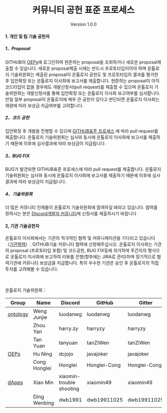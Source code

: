 <h1 align="center">커뮤니티 공헌 표준 프로세스</h1>

<p align="center" class="version">Version 1.0.0 </p> 

#### 1. 개인 및 팀 기술 공헌자

##### 1、Proposal

GITHUB의 [OEPs](https://github.com/ontio/OEPs)에 로그인하여 현존하는 proposal을 조회하거나 새로운 proposal제출할 수 있습니다. 새로운 proposal제출 시에는 반드시 프로토타입이어야 하며 온톨로지 기술위원회는 제출된 proposal이 온톨로지 공헌도 및 프로토타입의 결과를 평가한 후 입안확정 또는 온톨로지 이사회에 보고서를 제출합니다. 현존하는 proposal이 아직 코드타입이 없을 경우에도 개발신청서(pull request)를 제출할 수 있으며 온톨로지 기술위원회는 개발신청서를 통해 입안확정 또는 온톨로지 이사회 보고여부를 심사합니다. 만일 일부 proposal이 온톨로지에 매우 큰 공헌이 있다고 판단되면 온톨로지 이사회는 재량에 따라 보상금 지급여부를 고려합니다.   

##### 2、코드 공헌

입안확정 후 개발을 진행할 수 있으며 [GITHUB표준 프로세스](https://help.github.com/) 에 따라 pull request를 제출합니다. 온톨로지 기술위원회는 심사와 동시에 온톨로지 이사회에 보고서를 제출하기 때문에 이후에 심사결과에 따라 보상금이 지급됩니다.  

##### 3、BUG FIX

BUG가 발견되면 GITHUB표준 프로세스에 따라 pull request를 제출합니다. 온톨로지 기술위원회는 심사와 동시에 온톨로지 이사회에 보고서를 제출하기 때문에 이후에 심사결과에 따라 보상금이 지급됩니다.

##### 4、기술위원회

더 많은 커뮤니티 인재들이 온톨로지 기술위원회에 참여하길 바라고 있습니다. 참여를 원하시는 분은 [Discord개발자 커뮤니티](https://discord.gg/4TQujHj)에 신청서를 제출하시기 바랍니다

#### 2, 기관 기술공헌자

온톨로지 이사회에서는 기관의 적극적인 협력 및 커뮤니케이션을 기다리고 있습니다（[기관협력](https://info.ont.io/cooperation/en)）. GITHUB기술 커뮤니티
협력에 신청해주십시오. 온톨로지 이사회는 기관의 proposal (프로토타입 포함) 및 코드공헌, BUG FIX등에 의거하여 주간지의 형식으로 온톨로지 이사회에 보고하여 리뷰를 진행(향후에는 JIRA로 관리)하며 정기적으로 협력기관에 커뮤니티 보상금을 지급합니다. 특히 우수한 기관은 승인 후 온톨로지의 직접투자를 고려해볼 수 있습니다.      
 
<br><br>
온톨로지 기술위원회：

| **Group**                                     | **Name**     | **Discord**              | **GitHub**   | **Gitter**   |
| --------------------------------------------- | ------------ | ------------------------ | ------------ | ------------ |
| [ontology](https://github.com/ontio/ontology) | Weng Junjie  | luodanwg                 | luodanwg     | luodanwg     |
|                                               | Zhou Yan     | harry.zy                 | harryzy      | harryzy      |
|                                               | Tan Yuan     | tanyuan                  | tanZiWen     | tanZiWen     |
| [OEPs](https://github.com/ontio/OEPs)         | Hu Ning      | dcjojo                   | javajoker    | javajoker    |
|                                               | Cong Honglei | Honglei                  | Honglei-Cong | Honglei-Cong |
| [dApps](https://github.com/ontio/ONTO)        | Xiao Min     | xiaomin-trouble shooting | xiaomin49    | xiaomin49    |
|                                               | Ding Wenbing | dwb1991                  | dwb19911025  | dwb19911025  |
